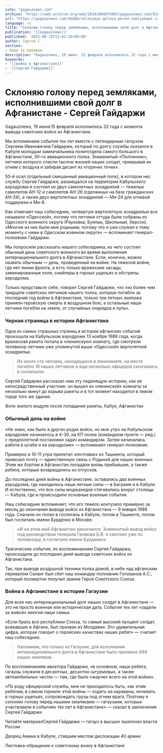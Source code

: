 ```yaml
---
site: "gagauznews.com"
archive: "https://web.archive.org/web/20241004075007/gagauznews.com/91688/sklonyayu-golovu-pered-zemlyakami-ispolnivshimi-svoj-dolg-v-afganistane-sergej-gajdarzhi.html"
url: "https://gagauznews.com/91688/sklonyayu-golovu-pered-zemlyakami-ispolnivshimi-svoj-dolg-v-afganistane-sergej-gajdarzhi.html"
language: ru
title: "Склоняю голову перед земляками, исполнившими свой долг в Афганистане - Сергей Гайдаржи"
publication: '[[Gagauznews]]'
published: '2021-06-19T13:43:26+00:00'
author: Сергей С.
section:
- Наши за рубежом
description: "Gagauznews, 19 июня. 15 февраля исполнилось 32 года с момента вывода советских войск из Афганистана. Мы вспоминаем события тех лет вместе с легендарным гагаузом Сергеем Ивановичем Гайдаржи, который по долгу службы оказался в Кабуле молодым замначальника политотдела самого большого в Афганистане, 50-го авиационного полка. Знаменитый «Полтинник», летчики которого спасли тысячи жизней наших солдат, прикрывая их огнем с воздуха и забирая десант из «горячих точек». 50-й осап (отдельный смешанный авиационный полк), в котором нес службу Сергей Гайдаржи, размещался на территории Кабульского аэродрома и состоял из двух самолетных эскадрилий — тяжелых самолетов АН-12 и самолетов АН-26 (сделанных на базе гражданских АН-24), а […]"
keywords:
- '[[война в Афганистане]]'
- '[[Сергей Гайдаржи]]'
---
```


# Склоняю голову перед земляками, исполнившими свой долг в Афганистане - Сергей Гайдаржи

Gagauznews, 19 июня.15 февраля исполнилось 32 года с момента вывода советских войск из Афганистана.

Мы вспоминаем события тех лет вместе с легендарным гагаузом Сергеем Ивановичем Гайдаржи, который по долгу службы оказался в Кабуле молодым замначальника политотдела самого большого в Афганистане, 50-го авиационного полка. Знаменитый «Полтинник», летчики которого спасли тысячи жизней наших солдат, прикрывая их огнем с воздуха и забирая десант из «горячих точек».

50-й осап (отдельный смешанный авиационный полк), в котором нес службу Сергей Гайдаржи, размещался на территории Кабульского аэродрома и состоял из двух самолетных эскадрилий — тяжелых самолетов АН-12 и самолетов АН-26 (сделанных на базе гражданских АН-24), а также двух вертолетных эскадрилий — Ми-24 для огневой поддержки и Ми-8.

Как отмечает наш собеседник, четвертую вертолетную эскадрилью все называли «Одесской», потому что летчики оттуда были собраны из Одесского военного округа (Рауховка, Буялык, Школьный, Херсон). «Многие из них были мне родными, потому что я уже служил к тому моменту с ними в Одесском военном округе» — вспоминает генерал-полковник Гайдаржи.

Мы попросили рассказать нашего собеседника, из чего состоял обычный день советского военного во время выполнения интернационального долга в Афганистане. Если, конечно, можно назвать обычным — день, проведенный на войне. На тяжелой войне, где нет линии фронта, а есть только вражеские засады, заминированные поля, снайперы в горных ущельях и обстрелы аэродрома.

Только представьте себе, говорит Сергей Гайдаржи, что «из более чем тридцати советских летчиков нашего полка, которые погибли за последний год войны в Афганистане, только три летных экипажа приняли геройскую смерть в воздушном бою, а остальные наши летчики погибли на земле, от случайных снарядов и пуль».

### Черная страница в истории Афганистана

Одна из самых страшных страниц в истории афганских событий произошла на Кабульском аэродроме 13 ноября 1988 года, когда вражеская ракета попала в «ленинскую» комнату, где смотрели телевизор летчики уже упомянутой выше «Одесской» вертолетной эскадрильи.

> Из около ста человек, находящихся в ленкомнате, на месте погибло 18 наших летчиков и еще несколько офицеров скончались в госпиталях.

Сергей Гайдаржи рассказал нам эту леденящую историю, как ее непосредственный участник: он вышел из «ленинской» комнаты за несколько минут до взрыва ракеты и в тот момент находился в левом торце того же здания.

Фото жилого модуля после попадания ракеты, Кабул, Афганистан

### Обычный день на войне

«Не знаю, как было в других родах войск, но мое утро на Кабульском аэродроме начиналось в 4-30, на КП полка (командном пункте — ред.) с предполетной постановки задач командиром. Затем начиналась работа в штабе и на аэродроме» — вспоминает генерал-полковник.

Примерно в 10-11 утра прилетал «почтовик» из Ташкента, который привозил почту — единственную связь с Родиной для наших военных. Этим же бортом в Афганистан попадали вновь прибывшие, а также ребята, которые возвращались из отпусков.

До последних дней войны в Афганистане, оставались два военных аэродрома, где находились наши летные силы — в Баграме и в Кабуле. И естественно, что все силы моджахедов стягивались вокруг столицы — Кабула, где и происходили основные военные события.

Наш собеседник вспоминает, что его тяжело контузило примерно за месяц до окончания вывода войск из Афганистана — 9 января 1989 года. Сначала он попал в госпиталь в Кабуле, потом в Ташкенте, потом был госпиталь имени Бурденко в Москве.

> «И на этом мой Афганистан закончился. Знаменитый вывод войск под руководством генерала Громова Б.В. я смотрел уже по телевизору, в госпитале имени Бурденко».

Трагические события, по воспоминаниям Сергея Гайдаржи, происходили до последних дней вывода советских войск из Афганистана.

Так, при выводе воздушной техники полка домой, в небе над афганским перевалом Саланг был сбит наш командир полковник Голованов А.С., который посмертно получил звание Героя Советского Союза.

### Война в Афганистане в истории Гагаузии

Для всех нас интернациональный долг наших солдат в Афганистане — это не просто военная или историческая дата. События тех лет «задели за живое» многие наши семьи.

«Если брать все республики Союза, то самый высокий процент солдат, воевавших в Афгане, был призван из Молдавии. Это удивительная цифра, которая говорит о геройских качествах наших ребят» — считает наш собеседник.

> Напомним, что только из Гагаузии, для исполнения интернационального долга в Афганистане было призвано 649 наших земляков.

По воспоминаниям авиатора Гайдаржи, «в основном, наши ребята, гагаузы служили в десантных, десантно-штурмовых, а также автомобильных частях — там, где было «жарче» всего на этой войне».

«По роду офицерской службы, мне не приходилось быть, как этим ребятам, в самом горниле этой войны — ходить на караваны, ночевать в горных ущельях, сопровождать грузы под огнем врага. Поэтому я склоняю голову перед нашими земляками — гагаузами, которые участвовали в событиях тех лет в Афганистане» — сказал в заключение Сергей Гайдаржи.

Читайте материалСергей Гайдаржи — гагауз в высших эшелонах власти России

Дворец Амина в Кабуле, ставшим местом дислокации 40 армии

Листовка-обращение к советскому воину в Афганистане